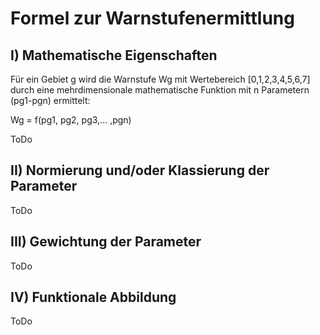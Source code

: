 

# Formel zur Warnstufenermittlung

## I) Mathematische Eigenschaften

Für ein Gebiet g wird die Warnstufe Wg mit Wertebereich [0,1,2,3,4,5,6,7] durch eine mehrdimensionale mathematische Funktion mit n Parametern (pg1-pgn) ermittelt: 

Wg = f(pg1, pg2, pg3,... ,pgn)

ToDo

## II) Normierung und/oder Klassierung der Parameter

ToDo

## III) Gewichtung der Parameter

ToDo

## IV) Funktionale Abbildung

ToDo

